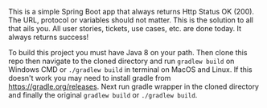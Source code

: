 This is a simple Spring Boot app that always returns Http Status OK (200). The URL, protocol or variables should not matter. This is the solution to all that ails you. All user stories, tickets, use cases, etc. are done today. It always returns success!

To build this project you must have Java 8 on your path. Then clone this repo then navigate to the cloned directory and run `gradlew build` on Windows CMD or `./gradlew build` in terminal on MacOS and Linux. If this doesn't work you may need to install gradle from https://gradle.org/releases. Next run gradle wrapper in the cloned directory and finally the original `gradlew build` or `./gradlew build`.